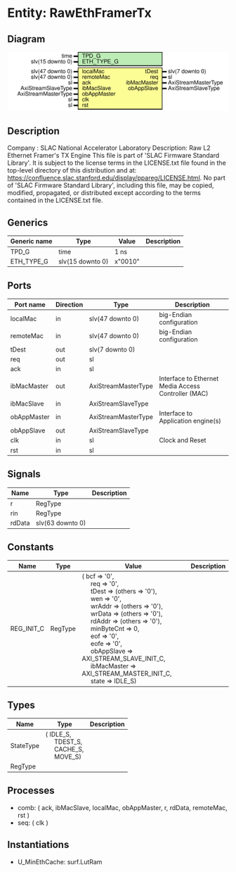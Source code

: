 # Entity: RawEthFramerTx

## Diagram

![Diagram](RawEthFramerTx.svg "Diagram")
## Description

Company    : SLAC National Accelerator Laboratory
Description: Raw L2 Ethernet Framer's TX Engine
This file is part of 'SLAC Firmware Standard Library'.
It is subject to the license terms in the LICENSE.txt file found in the
top-level directory of this distribution and at:
   https://confluence.slac.stanford.edu/display/ppareg/LICENSE.html.
No part of 'SLAC Firmware Standard Library', including this file,
may be copied, modified, propagated, or distributed except according to
the terms contained in the LICENSE.txt file.
## Generics

| Generic name | Type             | Value   | Description |
| ------------ | ---------------- | ------- | ----------- |
| TPD_G        | time             | 1 ns    |             |
| ETH_TYPE_G   | slv(15 downto 0) | x"0010" |             |
## Ports

| Port name   | Direction | Type                | Description                                         |
| ----------- | --------- | ------------------- | --------------------------------------------------- |
| localMac    | in        | slv(47 downto 0)    |  big-Endian configuration                           |
| remoteMac   | in        | slv(47 downto 0)    |  big-Endian configuration                           |
| tDest       | out       | slv(7 downto 0)     |                                                     |
| req         | out       | sl                  |                                                     |
| ack         | in        | sl                  |                                                     |
| ibMacMaster | out       | AxiStreamMasterType | Interface to Ethernet Media Access Controller (MAC) |
| ibMacSlave  | in        | AxiStreamSlaveType  |                                                     |
| obAppMaster | in        | AxiStreamMasterType | Interface to Application engine(s)                  |
| obAppSlave  | out       | AxiStreamSlaveType  |                                                     |
| clk         | in        | sl                  | Clock and Reset                                     |
| rst         | in        | sl                  |                                                     |
## Signals

| Name   | Type             | Description |
| ------ | ---------------- | ----------- |
| r      | RegType          |             |
| rin    | RegType          |             |
| rdData | slv(63 downto 0) |             |
## Constants

| Name       | Type    | Value                                                                                                                                                                                                                                                                                                                                                                                                                                                                                                                                                                                                                                                                                                                                                                                                                                                                                          | Description |
| ---------- | ------- | ---------------------------------------------------------------------------------------------------------------------------------------------------------------------------------------------------------------------------------------------------------------------------------------------------------------------------------------------------------------------------------------------------------------------------------------------------------------------------------------------------------------------------------------------------------------------------------------------------------------------------------------------------------------------------------------------------------------------------------------------------------------------------------------------------------------------------------------------------------------------------------------------- | ----------- |
| REG_INIT_C | RegType |  (       bcf         => '0',<br><span style="padding-left:20px">       req         => '0',<br><span style="padding-left:20px">       tDest       => (others => '0'),<br><span style="padding-left:20px">       wen         => '0',<br><span style="padding-left:20px">       wrAddr      => (others => '0'),<br><span style="padding-left:20px">       wrData      => (others => '0'),<br><span style="padding-left:20px">       rdAddr      => (others => '0'),<br><span style="padding-left:20px">       minByteCnt  => 0,<br><span style="padding-left:20px">       eof         => '0',<br><span style="padding-left:20px">       eofe        => '0',<br><span style="padding-left:20px">       obAppSlave  => AXI_STREAM_SLAVE_INIT_C,<br><span style="padding-left:20px">       ibMacMaster => AXI_STREAM_MASTER_INIT_C,<br><span style="padding-left:20px">       state       => IDLE_S) |             |
## Types

| Name      | Type                                                                                                                                             | Description |
| --------- | ------------------------------------------------------------------------------------------------------------------------------------------------ | ----------- |
| StateType | ( IDLE_S,<br><span style="padding-left:20px"> TDEST_S,<br><span style="padding-left:20px"> CACHE_S,<br><span style="padding-left:20px"> MOVE_S)  |             |
| RegType   |                                                                                                                                                  |             |
## Processes
- comb: ( ack, ibMacSlave, localMac, obAppMaster, r, rdData, remoteMac, rst )
- seq: ( clk )
## Instantiations

- U_MinEthCache: surf.LutRam
